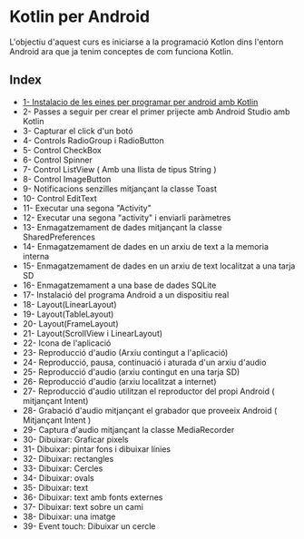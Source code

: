 # Kotlin per Android

L'objectiu d'aquest curs es iniciarse a la programació Kotlon dins l'entorn Android ara que ja tenim conceptes de com funciona Kotlin.

## Index

- [1- Instalacio de les eines per programar per android amb Kotlin](https://github.com/marcmoiagese/curskotlin/tree/master/Kotlin_per_Android/1-Instalacio_de_les_eines_per_programar_per_android_amb_Kotlin)
- 2- Passes a seguir per crear el primer prijecte amb Android Studio amb Kotlin
- 3- Capturar el click d'un botó
- 4- Controls RadioGroup i  RadioButton
- 5- Control CheckBox
- 6- Control Spinner
- 7- Control ListView ( Amb una llista de tipus String )
- 8- Control ImageButton
- 9- Notificacions senzilles mitjançant la classe Toast
- 10- Control EditText
- 11- Executar una segona "Activity"
- 12- Executar una segona "activity" i enviarli paràmetres
- 13- Enmagatzemament de dades mitjançant la classe SharedPreferences
- 14- Enmagatzemament de dades en un arxiu de text a la memoria interna
- 15- Enmagatzemament de dades en un arxiu de text localitzat a una tarja SD
- 16- Enmagatzemament a una base de dades SQLite
- 17- Instalació del programa Android a un dispositiu real
- 18- Layout(LinearLayout)
- 19- Layout(TableLayout)
- 20- Layout(FrameLayout)
- 21- Layout(ScrollView  i LinearLayout)
- 22- Icona de l'aplicació
- 23- Reproducció d'audio (Arxiu contingut a l'aplicació)
- 24- Reproducció, pausa, continuació  i aturada d'un arxiu d'audio
- 25- Reproducció d'audio (arxiu contingut en una tarja SD)
- 26- Reproducció d'audio (arxiu localitzat a internet)
- 27- Reproducció d'audio utilitzan el reproductor del propi Android ( mitjançant Intent)
- 28- Grabació d'audio mitjançant el grabador que proveeix Android  ( Mitjançant Intent )
- 29- Captura d'audio  mitjançant la classe MediaRecorder
- 30- Dibuixar: Graficar pixels
- 31- Dibuixar: pintar fons i dibuixar línies
- 32- Dibuixar: rectangles
- 33- Dibuixar: Cercles
- 34- Dibuixar: ovals
- 35- Dibuixar: text
- 36- Dibuixar: text amb fonts externes
- 37- Dibuixar: text sobre un cami
- 38- Dibuixar: una imatge
- 39- Event touch: Dibuixar un cercle
